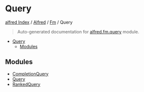 # Query

[alfred Index](../../../README.md#alfred-index) /
[Alfred](../../index.md#alfred) /
[Fm](../index.md#fm) /
Query

> Auto-generated documentation for [alfred.fm.query](../../../../alfred/fm/query/__init__.py) module.

- [Query](#query)
  - [Modules](#modules)

## Modules

- [CompletionQuery](./completion_query.md)
- [Query](./query.md)
- [RankedQuery](./ranked_query.md)